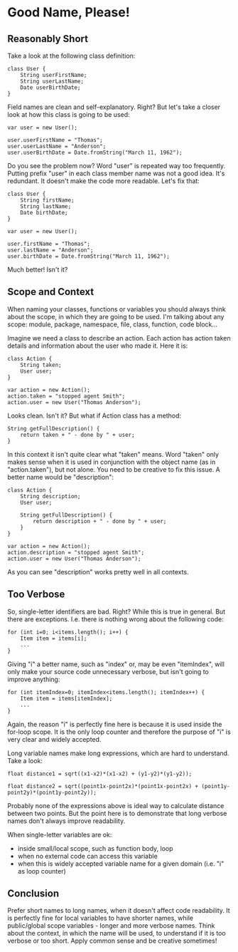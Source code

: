 # Good Name, Please!

## Reasonably Short

Take a look at the following class definition:

    class User {
        String userFirstName;
        String userLastName;
        Date userBirthDate;
    }

Field names are clean and self-explanatory. Right? But let's take a closer look at how this class is going to be used:

    var user = new User();

    user.userFirstName = "Thomas";
    user.userLastName = "Anderson";
    user.userBirthDate = Date.fromString("March 11, 1962");

Do you see the problem now? Word "user" is repeated way too frequently. Putting prefix "user" in each class member name was not a good idea. It's redundant. It doesn't make the code more readable. Let's fix that:

    class User {
        String firstName;
        String lastName;
        Date birthDate;
    }

    var user = new User();

    user.firstName = "Thomas";
    user.lastName = "Anderson";
    user.birthDate = Date.fromString("March 11, 1962");

Much better! Isn't it?

## Scope and Context

When naming your classes, functions or variables you should always think about the scope, in which they are going to be used. I'm talking about any scope: module, package, namespace, file, class, function, code block...

Imagine we need a class to describe an action. Each action has action taken details and information about the user who made it. Here it is:

    class Action {
        String taken;
        User user;
    }

    var action = new Action();
    action.taken = "stopped agent Smith";
    action.user = new User("Thomas Anderson");

Looks clean. Isn't it? But what if Action class has a method:

    String getFullDescription() {
        return taken + " - done by " + user;
    }
    
In this context it isn't quite clear what "taken" means. Word "taken" only makes sense when it is used in conjunction with the object name (as in "action.taken"), but not alone. You need to be creative to fix this issue. A better name would be "description":

    class Action {
        String description;
        User user;

        String getFullDescription() {
            return description + " - done by " + user;
        }
    }

    var action = new Action();
    action.description = "stopped agent Smith";
    action.user = new User("Thomas Anderson");

As you can see "description" works pretty well in all contexts.

## Too Verbose

So, single-letter identifiers are bad. Right? While this is true in general. But there are exceptions. I.e. there is nothing wrong about the following code:

    for (int i=0; i<items.length(); i++) {
        Item item = items[i];
        ...
    }

Giving "i" a better name, such as "index" or, may be even "itemIndex", will only make your source code unnecessary verbose, but isn't going to improve anything:

    for (int itemIndex=0; itemIndex<items.length(); itemIndex++) {
        Item item = items[itemIndex];
        ...
    }

Again, the reason "i" is perfectly fine here is because it is used inside the for-loop scope. It is the only loop counter and therefore the purpose of "i" is very clear and widely accepted.

Long variable names make long expressions, which are hard to understand. Take a look:

    float distance1 = sqrt((x1-x2)*(x1-x2) + (y1-y2)*(y1-y2));

    float distance2 = sqrt((point1x-point2x)*(point1x-point2x) + (point1y-point2y)*(point1y-point2y));

Probably none of the expressions above is ideal way to calculate distance between two points. But the point here is to demonstrate that long verbose names don't always improve readability.

When single-letter variables are ok:
- inside small/local scope, such as function body, loop
- when no external code can access this variable
- when this is widely accepted variable name for a given domain (i.e. "i" as loop counter)

## Conclusion

Prefer short names to long names, when it doesn't affect code readability. It is perfectly fine for local variables to have shorter names, while public/global scope variables - longer and more verbose names. Think about the context, in which the name will be used, to understand if it is too verbose or too short. Apply common sense and be creative sometimes!

